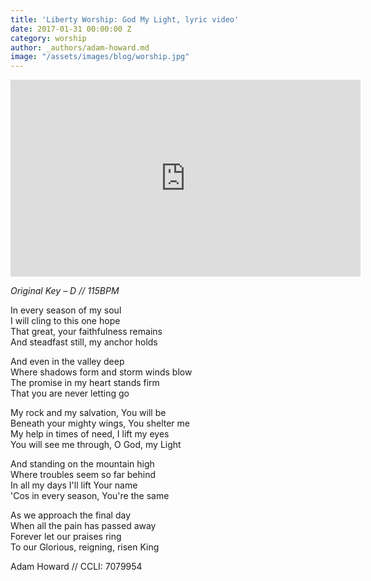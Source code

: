 ```yaml
---
title: 'Liberty Worship: God My Light, lyric video'
date: 2017-01-31 00:00:00 Z
category: worship
author: _authors/adam-howard.md
image: "/assets/images/blog/worship.jpg"
---
```


<iframe width="560" height="315" src="https://www.youtube.com/embed/SVKGqlITPBo" frameborder="0" allowfullscreen></iframe>

_Original Key – D // 115BPM_

In every season of my soul  
I will cling to this one hope  
That great, your faithfulness remains  
And steadfast still, my anchor holds  

And even in the valley deep  
Where shadows form and storm winds blow  
The promise in my heart stands firm  
That you are never letting go  

My rock and my salvation, You will be  
Beneath your mighty wings, You shelter me  
My help in times of need, I lift my eyes  
You will see me through, O God, my Light  

And standing on the mountain high  
Where troubles seem so far behind  
In all my days I'll lift Your name  
'Cos in every season, You're the same   

As we approach the final day  
When all the pain has passed away  
Forever let our praises ring  
To our Glorious, reigning, risen King  

Adam Howard // CCLI: 7079954
